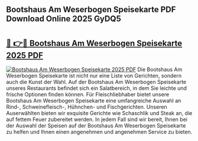 ## Bootshaus Am Weserbogen Speisekarte PDF Download Online 2025 GyDQ5

# <h2><a href="http://gcd5jz.nevu.top/?p=Bootshaus+Am+Weserbogen+Speisekarte">🔗 👉🔴 Bootshaus Am Weserbogen Speisekarte 2025 PDF</a></h2>

[![Bootshaus Am Weserbogen Speisekarte 2025 PDF](https://i.imgur.com/dBaPXMq.png)](http://gcd5jz.nevu.top/?p=Bootshaus+Am+Weserbogen+Speisekarte)
Die Bootshaus Am Weserbogen Speisekarte ist nicht nur eine Liste von Gerichten, sondern auch die Kunst der Wahl. Auf der Bootshaus Am Weserbogen Speisekarte unseres Restaurants befindet sich ein Salatbereich, in dem Sie leichte und frische Optionen finden können. Für Fleischliebhaber bietet unsere Bootshaus Am Weserbogen Speisekarte eine umfangreiche Auswahl an Rind-, Schweinefleisch-, Hühnchen- und Fischgerichten. Unseren Auserwählten bieten wir exquisite Gerichte wie Schaschlik und Steak an, die auf fettem Feuer zubereitet werden. In jedem Fall sind wir bereit, Ihnen bei der Auswahl der Speisen auf der Bootshaus Am Weserbogen Speisekarte zu helfen und Ihnen einen angenehmen und angenehmen Service zu bieten.
